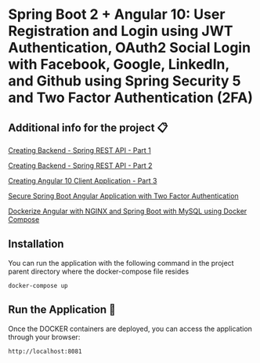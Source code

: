 # Spring Boot 2 + Angular 10: User Registration and Login using JWT Authentication, OAuth2 Social Login with Facebook, Google, LinkedIn, and Github using Spring Security 5 and Two Factor Authentication (2FA)

## Additional info for the project 📋

[Creating Backend - Spring REST API - Part 1](https://www.javachinna.com/spring-boot-angular-two-factor-authentication/)

[Creating Backend - Spring REST API - Part 2](https://www.javachinna.com/2020/10/23/spring-boot-angular-10-user-registration-oauth2-social-login-part-2/)

[Creating Angular 10 Client Application - Part 3](https://www.javachinna.com/2020/10/28/spring-boot-angular-10-user-registration-oauth2-social-login-part-3/)

[Secure Spring Boot Angular Application with Two Factor Authentication](https://www.javachinna.com/spring-boot-angular-two-factor-authentication/)

[Dockerize Angular with NGINX and Spring Boot with MySQL using Docker Compose](https://www.javachinna.com/angular-nginx-spring-boot-mysql-docker-compose/)

## Installation
You can run the application with the following command in the project parent directory where the docker-compose file resides
```
docker-compose up
```

## Run the Application 🚀
Once the DOCKER containers are deployed, you can access the application through your browser: 
```
http://localhost:8081
```


